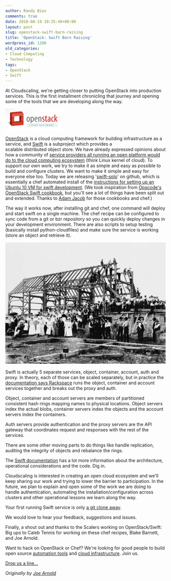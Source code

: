 ```yaml
---
author: Randy Bias
comments: true
date: 2010-08-19 19:35:49+00:00
layout: post
slug: openstack-swift-barn-raising
title: 'OpenStack: Swift Barn Raising'
wordpress_id: 1280
old_categories:
- Cloud Computing
- Technology
tags:
- OpenStack
- Swift
---
```


At Cloudscaling, we're getting closer to putting OpenStack into production services. This is the first installment chronicling that journey and opening some of the tools that we are developing along the way.

[![OpenStack](/assets/media/2010/08/OpenStack-Logo.png)](http://openstack.org)

[OpenStack](http://openstack.org/) is a cloud computing framework for building infrastructure as a service, and [Swift](https://launchpad.net/~swift) is a subproject which provides a scalable distributed object store. We have already expressed opinions about how a community of [service providers all running an open platform would do to the cloud computing ecosystem](http://cloudscaling.com/blog/cloud-computing/does-openstack-change-the-cloud-game) (think Linux kernel of cloud). To support our own work, we try to make it as simple and easy as possible to build and configure clusters. We want to make it simple and easy for everyone else too. Today we are releasing '[swift-solo](https://github.com/cloudscaling/swift-solo)' on github, which is essentially a chef automated install of the [instructions for setting up an Ubuntu 10 VM for swift development](http://swift.openstack.org/development_saio.html). (We took inspiration from [Opscode's OpenStack Swift cookbook](http://github.com/opscode/openstack-cookbooks/tree/master/cookbooks/swift/), but you'll see a lot of things have been split out and extended. Thanks to [Adam Jacob](http://twitter.com/adamhjk) for those cookbooks and chef.)

The way it works now, after installing git and chef, one command will deploy and start swift on a single machine. The chef recipe can be configured to sync code from a git or bzr repository so you can quickly deploy changes in your development environment. There are also scripts to setup testing (basically install python-cloudfiles) and make sure the service is working (store an object and retrieve it).

![old fashion barn raising](/assets/media/2010/08/old-fashion-barn-raising.jpeg)

Swift is actually 5 separate services, object, container, account, auth and proxy. In theory, each of those can be scaled separately, but in practice the [documentation says Rackspace](http://swift.openstack.org/deployment_guide.html) runs the object, container and account services together and breaks out the proxy and auth.

Object, container and account servers are members of partitioned consistent hash rings mapping names to physical locations. Object servers index the actual blobs, container servers index the objects and the account servers index the containers.

Auth servers provide authentication and the proxy servers are the API gateway that coordinates request and responses with the rest of the services.

There are some other moving parts to do things like handle replication, auditing the integrity of objects and rebalance the rings.

The [Swift documentation](http://swift.openstack.org/) has a lot more information about the architecture, operational considerations and the code. Dig in.

Cloudscaling is interested in creating an open cloud ecosystem and we'll keep sharing our work and trying to lower the barrier to participation. In the future, we plan to explain and open some of the work we are doing to handle authentication, automating the installation/configuration across clusters and other operational lessons we learn along the way.

Your first running Swift service is only [a git clone away](https://github.com/cloudscaling/swift-solo).

We would love to hear your feedback, suggestions and issues.

Finally, a shout out and thanks to the Scalers working on OpenStack/Swift: Big ups to Caleb Tennis for working on these chef recipes, Blake Barnett, and Joe Arnold.

Want to hack on OpenStack or Chef? We're looking for good people to build open source [automation tools](http://cloudscaling.com/contact/jobs/openstack-ruby-developer) and [cloud infrastructure](http://cloudscaling.com/contact/jobs/openstack-python-developer). Join us.

[Drop us a line...](mailto:jobs@cloudscaling.com)

_Originally by [Joe Arnold](https://twitter.com/@joearnold)_
